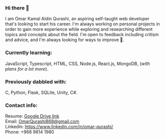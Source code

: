 ### Hi there 👋
I am Omar Kamal Aldin Qurashi, an aspiring self-taught web developer that's looking to start his career.
I'm always working on personal projects in order to gain more experience while exploring and researching different topics and concepts about the field.
I'm open to feedback including critism and advice, and I'm always looking for ways to improve 🙏.

### Currently learning:
JavaScript, Typescript, HTML, CSS, Node.js, React.js, MongoDB, (_with plans for a lot more_).

### Previously dabbled with:
C, Python, Flask, SQLite, Unity, C#.

### Contact info:
Resume: [Google Drive link](https://drive.google.com/file/d/1p1e45Y_TR5Tgj1WaVbS8Sf-jmZBUoIVX/view?usp=sharing)  
Email: OmarQurashi868@gmail.com  
Linkedin: https://www.linkedin.com/in/omar-qurashi/  
Phone: +968 9614 1980  
